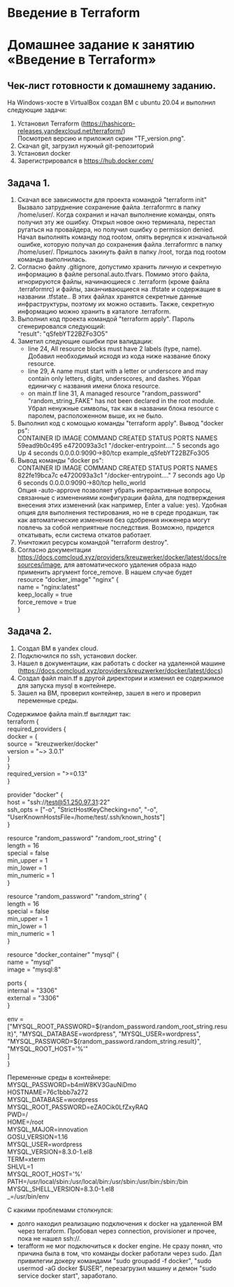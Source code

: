 # Введение в Terraform
# Домашнее задание к занятию «Введение в Terraform»

## Чек-лист готовности к домашнему заданию.
  На Windows-хосте в VirtualBox создал ВМ с ubuntu 20.04 и выполнил следующие задачи:  
  1. Установил Terraform (https://hashicorp-releases.yandexcloud.net/terraform/)  
     Посмотрел версию и приложил скрин "TF_version.png".  
  2. Скачал git, загрузил нужный git-репозиторий  
  3. Установил docker  
  4. Зарегистрировался в https://hub.docker.com/  
      
## Задача 1.
  1. Скачал все зависимости для проекта командой "terraform init"  
     Вызвало затруднение сохранение файла .terraformrc в папку /home/user/. Когда сохранил и начал выполнение команды, опять получил эту же ошибку. Открыл новое окно терминала, перестал ругаться на провайдера, но получил ошибку о permission denied. Начал выполнять команду под rootом, опять вернулся к изначальной ошибке, которую получал до сохранения файла .terraformrc в папку /home/user/. Пришлось закинуть файл в папку /root, тогда под rootом команда выполнилась.  
  2. Согласно файлу .gitignore, допустимо хранить личную и секретную информацию в файле personal.auto.tfvars. Помимо этого файла, игнорируются файлы, начинающиеся с .terraform (кроме файла .terraformrc) и файлы, заканчивающиеся на .tfstate и содержащие в названии .tfstate.. В этих файлах хранятся секретные данные инфраструктуры, поэтому их можно оставить. Также, секретную информацию можно хранить в каталоге .terraform.
  3. Выполнил код проекта командой "terraform apply". Пароль сгенерировался следующий:  
     "result": "qSfebYT22BZFo3O5"
  4. Заметил следующие ошибки при валидации:
     - line 24, All resource blocks must have 2 labels (type, name). Добавил необходимый исходя из кода ниже название блоку resource.
     - line 29, A name must start with a letter or underscore and may contain only letters, digits, underscores, and dashes. Убрал единичку с названия имени блока resource.
     - on main.tf line 31, A managed resource "random_password" "random_string_FAKE" has not been declared in the root module. Убрал ненужные символы, так как в названии блока resource с паролем, расположенном выше, их не было.
   5. Выполнил код с комощью команды "terraform apply". Вывод "docker ps":  
      CONTAINER ID   IMAGE          COMMAND                  CREATED         STATUS         PORTS                  NAMES  
59ead9b0c495   e4720093a3c1   "/docker-entrypoint.…"   5 seconds ago   Up 4 seconds   0.0.0.0:9090->80/tcp   example_qSfebYT22BZFo3O5  
   6. Вывод команды "docker ps":  
CONTAINER ID   IMAGE          COMMAND                  CREATED         STATUS         PORTS                  NAMES  
822fe19bca7c   e4720093a3c1   "/docker-entrypoint.…"   7 seconds ago   Up 6 seconds   0.0.0.0:9090->80/tcp   hello_world  
      Опция -auto-approve позволяет убрать интерактивные вопросы, связанные с изменениями конфигурации файла, для подтверждения внесения этих изменений (как например, Enter a value: yes). Удобная опция для выполнения тестирования, но не в среде продакшн, так как автоматические изменения без одобрения инженера могут повлечь за собой неприятные последствия. Возможно, придется откатывать, если система откатов работает.  
   7. Уничтожил ресурсы командой "terraform destroy".  
   8. Согласно документации https://docs.comcloud.xyz/providers/kreuzwerker/docker/latest/docs/resources/image, для автоматического удаления образа надо применить аргумент force_remove. В нашем случае будет  
      resource "docker_image" "nginx" {  
        name         = "nginx:latest"  
        keep_locally = true  
        force_remove = true  
      }  
 

## Задача 2.
  1. Создал ВМ в yandex cloud.  
  2. Подключился по ssh, установил docker.  
  3. Нашел в документации, как работать с docker на удаленной машине (https://docs.comcloud.xyz/providers/kreuzwerker/docker/latest/docs)  
  4. Создал файл main.tf в другой директории и изменил ее содержимое для запуска mysql в контейнере.  
  5. Зашел на ВМ, проверил контейнер, зашел в него и проверил переменные среды.  

Содержимое файла main.tf выглядит так:  
terraform {  
  required_providers {  
    docker = {  
      source  = "kreuzwerker/docker"  
      version = "~> 3.0.1"  
    }  
  }  
  required_version = ">=0.13"   
}  

provider "docker" {  
  host     = "ssh://test@51.250.97.31:22"  
  ssh_opts = ["-o", "StrictHostKeyChecking=no", "-o", "UserKnownHostsFile=/home/test/.ssh/known_hosts"]  
}  


resource "random_password" "random_root_string" {  
  length      = 16  
  special     = false  
  min_upper   = 1  
  min_lower   = 1  
  min_numeric = 1  
}  

resource "random_password" "random_string" {  
  length      = 16  
  special     = false  
  min_upper   = 1  
  min_lower   = 1  
  min_numeric = 1  
}  

resource "docker_container" "mysql" {  
  name = "mysql"  
  image = "mysql:8"  

  ports {  
    internal = "3306"  
    external = "3306"  
  }  

  env = ["MYSQL_ROOT_PASSWORD=${random_password.random_root_string.result}",  
         "MYSQL_DATABASE=wordpress",  
         "MYSQL_USER=wordpress",  
         "MYSQL_PASSWORD=${random_password.random_string.result}",  
         "MYSQL_ROOT_HOST='%'"  
        ]  
}  

Переменные среды в контейнере:  
MYSQL_PASSWORD=b4mW8KV3GauNiDmo  
HOSTNAME=76c1bbb7a272  
MYSQL_DATABASE=wordpress  
MYSQL_ROOT_PASSWORD=eZA0Cik0LfZxyRAQ  
PWD=/  
HOME=/root  
MYSQL_MAJOR=innovation  
GOSU_VERSION=1.16  
MYSQL_USER=wordpress  
MYSQL_VERSION=8.3.0-1.el8  
TERM=xterm  
SHLVL=1  
MYSQL_ROOT_HOST='%'  
PATH=/usr/local/sbin:/usr/local/bin:/usr/sbin:/usr/bin:/sbin:/bin  
MYSQL_SHELL_VERSION=8.3.0-1.el8  
_=/usr/bin/env  

С какими проблемами столкнулся:
  - долго находил реализацию подключения к docker на удаленной ВМ через terraform. Пробовал через connection, provisioner и прочее, пока не нашел ssh://.
  - terafform не мог подключиться к docker engine. Не сразу понял, что причина была в том, что команды docker работали через sudo. Дал привилегии докеру командами "sudo groupadd -f docker", "sudo usermod -aG docker $USER", перезагрузил машину и демон "sudo service docker start", заработало.
